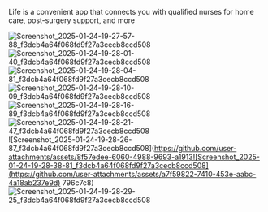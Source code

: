 Life is a convenient app that connects you with qualified nurses for home care, post-surgery support, and more

![Screenshot_2025-01-24-19-27-57-88_f3dcb4a64f068fd9f27a3cecb8ccd508](https://github.com/user-attachments/assets/cbba85ac-6c0b-4f97-9402-c998a8b30b21)
![Screenshot_2025-01-24-19-28-01-40_f3dcb4a64f068fd9f27a3cecb8ccd508](https://github.com/user-attachments/assets/154cfe84-6757-48c9-b296-8944ab186a4c)
![Screenshot_2025-01-24-19-28-04-81_f3dcb4a64f068fd9f27a3cecb8ccd508](https://github.com/user-attachments/assets/655e08c0-14d6-4296-8b88-970fd7862627)
![Screenshot_2025-01-24-19-28-10-09_f3dcb4a64f068fd9f27a3cecb8ccd508](https://github.com/user-attachments/assets/5d426ed7-4591-4034-9338-dde331139bcc)
![Screenshot_2025-01-24-19-28-16-89_f3dcb4a64f068fd9f27a3cecb8ccd508](https://github.com/user-attachments/assets/2a1b2765-7df9-41ad-ad62-28bbe634a5d7)
![Screenshot_2025-01-24-19-28-21-47_f3dcb4a64f068fd9f27a3cecb8ccd508](https://github.com/user-attachments/assets/5a13c5f7-f1e6-47c7-911e-623a6f6592da)
![Screenshot_2025-01-24-19-28-26-87_f3dcb4a64f068fd9f27a3cecb8ccd508](https://github.com/user-attachments/assets/8f57edee-6060-4988-9693-a1913![Screenshot_2025-01-24-19-28-38-81_f3dcb4a64f068fd9f27a3cecb8ccd508](https://github.com/user-attachments/assets/a7f59822-7410-453e-aabc-4a18ab237e9d)
796c7c8)
![Screenshot_2025-01-24-19-28-29-25_f3dcb4a64f068fd9f27a3cecb8ccd508](https://github.com/user-attachments/assets/4567f77a-39c8-4937-8377-19f04b4b7c34)
